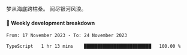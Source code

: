 梦从海底跨枯桑。
阅尽银河风浪。


#### 📝 Weekly development breakdown

<!--START_SECTION:waka-->

```txt
From: 17 November 2023 - To: 24 November 2023

TypeScript   1 hr 13 mins    █████████████████████████   100.00 %
```

<!--END_SECTION:waka-->



